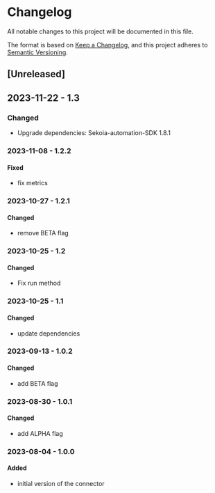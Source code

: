 # Changelog

All notable changes to this project will be documented in this file.

The format is based on [Keep a Changelog](https://keepachangelog.com/en/1.0.0/),
and this project adheres to [Semantic Versioning](https://semver.org/spec/v2.0.0.html).

## [Unreleased]

## 2023-11-22 - 1.3

### Changed

- Upgrade dependencies: Sekoia-automation-SDK 1.8.1

### 2023-11-08 - 1.2.2

#### Fixed

- fix metrics

### 2023-10-27 - 1.2.1

#### Changed

- remove BETA flag

### 2023-10-25 - 1.2

#### Changed

- Fix run method

### 2023-10-25 - 1.1

#### Changed

- update dependencies

### 2023-09-13 - 1.0.2

#### Changed

- add BETA flag

### 2023-08-30 - 1.0.1

#### Changed

- add ALPHA flag

### 2023-08-04 - 1.0.0

#### Added

- initial version of the connector
